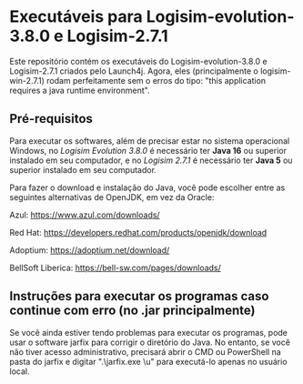 # Executáveis para Logisim-evolution-3.8.0 e Logisim-2.7.1
Este repositório contém os executáveis do Logisim-evolution-3.8.0 e Logisim-2.7.1 criados pelo Launch4j. Agora, eles (principalmente o logisim-win-2.7.1) rodam perfeitamente sem o erros do tipo: "this application requires a java runtime environment".

## Pré-requisitos
Para executar os softwares, além de precisar estar no sistema operacional Windows, no *Logisim Evolution 3.8.0* é necessário ter **Java 16** ou superior instalado em seu computador, e no *Logisim 2.7.1* é necessário ter **Java 5** ou superior instalado em seu computador.

Para fazer o download e instalação do Java, você pode escolher entre as seguintes alternativas de OpenJDK, em vez da Oracle:

Azul:
https://www.azul.com/downloads/

Red Hat:
https://developers.redhat.com/products/openjdk/download

Adoptium:
https://adoptium.net/download/

BellSoft Liberica:
https://bell-sw.com/pages/downloads/

## Instruções para executar os programas caso continue com erro (no .jar principalmente)
Se você ainda estiver tendo problemas para executar os programas, pode usar o software jarfix para corrigir o diretório do Java. No entanto, se você não tiver acesso administrativo, precisará abrir o CMD ou PowerShell na pasta do jarfix e digitar ".\jarfix.exe \u" para executá-lo apenas no usuário local.
